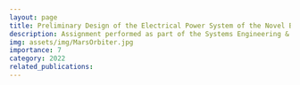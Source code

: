 ```yaml
---
layout: page
title: Preliminary Design of the Electrical Power System of the Novel B15 Mars Mission
description: Assignment performed as part of the Systems Engineering & Aerospace Design course of the TU Delft.
img: assets/img/MarsOrbiter.jpg
importance: 7
category: 2022
related_publications:
---
```



<object data="{{ site.url }}{{ site.baseurl }}/assets/pdf/ADSEE3_Space.pdf" width="1000" height="1000" type="application/pdf"></object>
